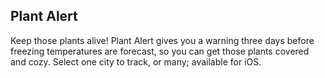 ## Plant Alert

Keep those plants alive! Plant Alert gives you a warning three days before freezing temperatures are forecast, so you can get those plants covered and cozy. Select one city to track, or many; available for iOS.



